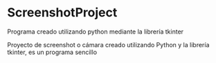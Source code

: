 # ScreenshotProject
Programa creado utilizando python mediante la librería tkinter

Proyecto de screenshot o cámara creado utilizando Python y la librería tkinter, es un programa sencillo
